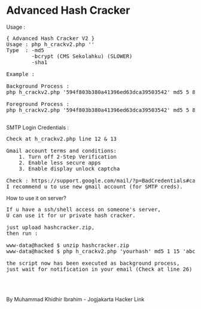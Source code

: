 # Advanced Hash Cracker
Usage : <br>
<pre>
{ Advanced Hash Cracker V2 }
Usage : php h_crackv2.php '<hash>' <type> <min> <max> <charset>
Type  : -md5
        -bcrypt (CMS Sekolahku) (SLOWER)
        -sha1

Example : 

Background Process : 
php h_crackv2.php '594f803b380a41396ed63dca39503542' md5 5 8 'abcdefghijklmnopqrstuvwxyz' &>/dev/null &

Foreground Process : 
php h_crackv2.php '594f803b380a41396ed63dca39503542' md5 5 8 'abcdefghijklmnopqrstuvwxyz'

</pre>

SMTP Login Credentials :<br>
<pre>
Check at h_crackv2.php line 12 & 13

Gmail account terms and conditions:
   	1. Turn off 2-Step Verification
   	2. Enable less secure apps
   	3. Enable display unlock captcha

Check : https://support.google.com/mail/?p=BadCredentials#cantsignin
I recommend u to use new gmail account (for SMTP creds).
</pre>

How to use it on server?<br>
<pre>
If u have a ssh/shell access on someone's server,
U can use it for ur private hash cracker.

just upload hashcracker.zip,
then run :

www-data@hacked $ unzip hashcracker.zip
www-data@hacked $ php h_crackv2.php 'yourhash' md5 1 15 'abcdefghijklmnopqrstuvwxyz' &>/dev/null &

the script now has been executed as background process,
just wait for notification in your email (Check at line 26)

</pre>
<br><br>
By Muhammad Khidhir Ibrahim - Jogjakarta Hacker Link
